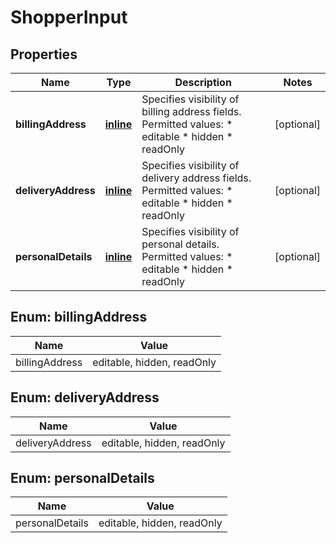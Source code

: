 
# ShopperInput

## Properties
Name | Type | Description | Notes
------------ | ------------- | ------------- | -------------
**billingAddress** | [**inline**](#BillingAddress) | Specifies visibility of billing address fields.  Permitted values: * editable * hidden * readOnly |  [optional]
**deliveryAddress** | [**inline**](#DeliveryAddress) | Specifies visibility of delivery address fields.  Permitted values: * editable * hidden * readOnly |  [optional]
**personalDetails** | [**inline**](#PersonalDetails) | Specifies visibility of personal details.  Permitted values: * editable * hidden * readOnly |  [optional]


<a name="BillingAddress"></a>
## Enum: billingAddress
Name | Value
---- | -----
billingAddress | editable, hidden, readOnly


<a name="DeliveryAddress"></a>
## Enum: deliveryAddress
Name | Value
---- | -----
deliveryAddress | editable, hidden, readOnly


<a name="PersonalDetails"></a>
## Enum: personalDetails
Name | Value
---- | -----
personalDetails | editable, hidden, readOnly



